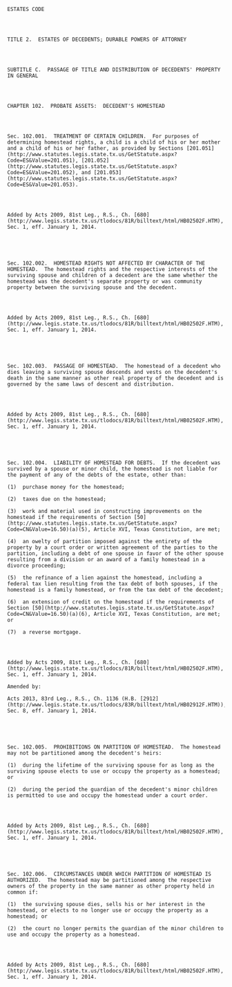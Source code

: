 ﻿
    
    
    	
    					
    
    
    ESTATES CODE
    
      
    
    
    TITLE 2.  ESTATES OF DECEDENTS; DURABLE POWERS OF ATTORNEY
    
      
    
    
    SUBTITLE C.  PASSAGE OF TITLE AND DISTRIBUTION OF DECEDENTS' PROPERTY IN GENERAL
    
      
    
    
    CHAPTER 102.  PROBATE ASSETS:  DECEDENT'S HOMESTEAD
    
      
    
    
    Sec. 102.001.  TREATMENT OF CERTAIN CHILDREN.  For purposes of determining homestead rights, a child is a child of his or her mother and a child of his or her father, as provided by Sections [201.051](http://www.statutes.legis.state.tx.us/GetStatute.aspx?Code=ES&Value=201.051), [201.052](http://www.statutes.legis.state.tx.us/GetStatute.aspx?Code=ES&Value=201.052), and [201.053](http://www.statutes.legis.state.tx.us/GetStatute.aspx?Code=ES&Value=201.053).
    
    
    
    
    Added by Acts 2009, 81st Leg., R.S., Ch. [680](http://www.legis.state.tx.us/tlodocs/81R/billtext/html/HB02502F.HTM), Sec. 1, eff. January 1, 2014.
    
    
    
    
    
    Sec. 102.002.  HOMESTEAD RIGHTS NOT AFFECTED BY CHARACTER OF THE HOMESTEAD.  The homestead rights and the respective interests of the surviving spouse and children of a decedent are the same whether the homestead was the decedent's separate property or was community property between the surviving spouse and the decedent.
    
    
    
    
    Added by Acts 2009, 81st Leg., R.S., Ch. [680](http://www.legis.state.tx.us/tlodocs/81R/billtext/html/HB02502F.HTM), Sec. 1, eff. January 1, 2014.
    
    
    
    
    
    Sec. 102.003.  PASSAGE OF HOMESTEAD.  The homestead of a decedent who dies leaving a surviving spouse descends and vests on the decedent's death in the same manner as other real property of the decedent and is governed by the same laws of descent and distribution.
    
    
    
    
    Added by Acts 2009, 81st Leg., R.S., Ch. [680](http://www.legis.state.tx.us/tlodocs/81R/billtext/html/HB02502F.HTM), Sec. 1, eff. January 1, 2014.
    
    
    
    
    
    Sec. 102.004.  LIABILITY OF HOMESTEAD FOR DEBTS.  If the decedent was survived by a spouse or minor child, the homestead is not liable for the payment of any of the debts of the estate, other than:
    
    (1)  purchase money for the homestead;
    
    (2)  taxes due on the homestead;
    
    (3)  work and material used in constructing improvements on the homestead if the requirements of Section [50](http://www.statutes.legis.state.tx.us/GetStatute.aspx?Code=CN&Value=16.50)(a)(5), Article XVI, Texas Constitution, are met;
    
    (4)  an owelty of partition imposed against the entirety of the property by a court order or written agreement of the parties to the partition, including a debt of one spouse in favor of the other spouse resulting from a division or an award of a family homestead in a divorce proceeding;
    
    (5)  the refinance of a lien against the homestead, including a federal tax lien resulting from the tax debt of both spouses, if the homestead is a family homestead, or from the tax debt of the decedent;
    
    (6)  an extension of credit on the homestead if the requirements of Section [50](http://www.statutes.legis.state.tx.us/GetStatute.aspx?Code=CN&Value=16.50)(a)(6), Article XVI, Texas Constitution, are met; or
    
    (7)  a reverse mortgage.
    
    
    
    
    Added by Acts 2009, 81st Leg., R.S., Ch. [680](http://www.legis.state.tx.us/tlodocs/81R/billtext/html/HB02502F.HTM), Sec. 1, eff. January 1, 2014.
    
    Amended by: 
    
    Acts 2013, 83rd Leg., R.S., Ch. 1136 (H.B. [2912](http://www.legis.state.tx.us/tlodocs/83R/billtext/html/HB02912F.HTM)), Sec. 8, eff. January 1, 2014.
    
    
    
    
    
    Sec. 102.005.  PROHIBITIONS ON PARTITION OF HOMESTEAD.  The homestead may not be partitioned among the decedent's heirs:
    
    (1)  during the lifetime of the surviving spouse for as long as the surviving spouse elects to use or occupy the property as a homestead; or
    
    (2)  during the period the guardian of the decedent's minor children is permitted to use and occupy the homestead under a court order.
    
    
    
    
    Added by Acts 2009, 81st Leg., R.S., Ch. [680](http://www.legis.state.tx.us/tlodocs/81R/billtext/html/HB02502F.HTM), Sec. 1, eff. January 1, 2014.
    
    
    
    
    
    Sec. 102.006.  CIRCUMSTANCES UNDER WHICH PARTITION OF HOMESTEAD IS AUTHORIZED.  The homestead may be partitioned among the respective owners of the property in the same manner as other property held in common if:
    
    (1)  the surviving spouse dies, sells his or her interest in the homestead, or elects to no longer use or occupy the property as a homestead; or
    
    (2)  the court no longer permits the guardian of the minor children to use and occupy the property as a homestead.
    
    
    
    
    Added by Acts 2009, 81st Leg., R.S., Ch. [680](http://www.legis.state.tx.us/tlodocs/81R/billtext/html/HB02502F.HTM), Sec. 1, eff. January 1, 2014.
    
    
    
    
    				
